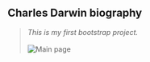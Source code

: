 ## Charles Darwin biography

>*This is my first bootstrap project.*<br><br>
![Main page](http://s017.radikal.ru/i417/1603/ff/87b38471e44f.jpg)
